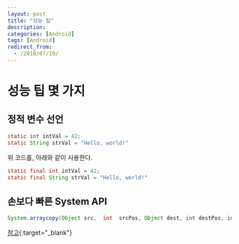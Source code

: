 ```yaml
---
layout: post
title: "성능 팁"
description: 
categories: [Android]
tags: [Android]
redirect_from:
  - /2018/07/19/
---
```


# 성능 팁 몇 가지

## 정적 변수 선언

```java
static int intVal = 42;
static String strVal = "Hello, world!"
```

위 코드를, 아래와 같이 사용한다.

```java
static final int intVal = 42;
static final String strVal = "Hello, world!"
```

## 손보다 빠른 System API

```java
System.arraycopy(Object src,  int  srcPos, Object dest, int destPos, int length);
```



[참고](https://developer.android.com/training/articles/perf-tips ){:target="_blank"}